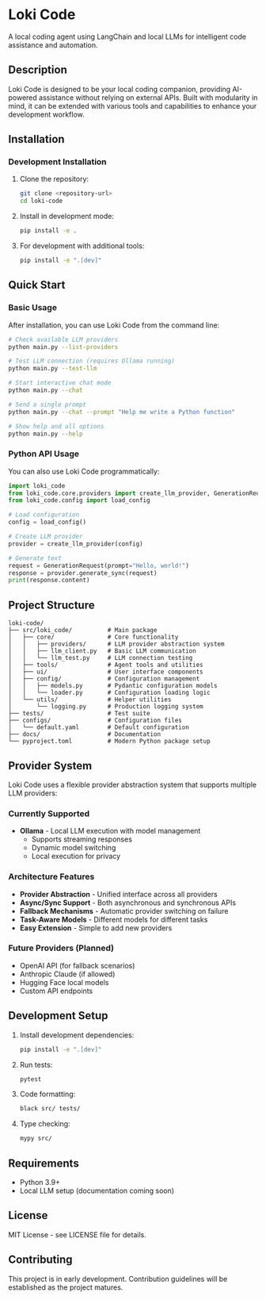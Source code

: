 # Loki Code

A local coding agent using LangChain and local LLMs for intelligent code assistance and automation.

## Description

Loki Code is designed to be your local coding companion, providing AI-powered assistance without relying on external APIs. Built with modularity in mind, it can be extended with various tools and capabilities to enhance your development workflow.

## Installation

### Development Installation

1. Clone the repository:
   ```bash
   git clone <repository-url>
   cd loki-code
   ```

2. Install in development mode:
   ```bash
   pip install -e .
   ```

3. For development with additional tools:
   ```bash
   pip install -e ".[dev]"
   ```

## Quick Start

### Basic Usage

After installation, you can use Loki Code from the command line:

```bash
# Check available LLM providers
python main.py --list-providers

# Test LLM connection (requires Ollama running)
python main.py --test-llm

# Start interactive chat mode
python main.py --chat

# Send a single prompt
python main.py --chat --prompt "Help me write a Python function"

# Show help and all options
python main.py --help
```

### Python API Usage

You can also use Loki Code programmatically:

```python
import loki_code
from loki_code.core.providers import create_llm_provider, GenerationRequest
from loki_code.config import load_config

# Load configuration
config = load_config()

# Create LLM provider
provider = create_llm_provider(config)

# Generate text
request = GenerationRequest(prompt="Hello, world!")
response = provider.generate_sync(request)
print(response.content)
```

## Project Structure

```
loki-code/
├── src/loki_code/          # Main package
│   ├── core/               # Core functionality
│   │   ├── providers/      # LLM provider abstraction system
│   │   ├── llm_client.py   # Basic LLM communication
│   │   └── llm_test.py     # LLM connection testing
│   ├── tools/              # Agent tools and utilities
│   ├── ui/                 # User interface components
│   ├── config/             # Configuration management
│   │   ├── models.py       # Pydantic configuration models
│   │   └── loader.py       # Configuration loading logic
│   └── utils/              # Helper utilities
│       └── logging.py      # Production logging system
├── tests/                  # Test suite
├── configs/                # Configuration files
│   └── default.yaml        # Default configuration
├── docs/                   # Documentation
└── pyproject.toml          # Modern Python package setup
```

## Provider System

Loki Code uses a flexible provider abstraction system that supports multiple LLM providers:

### Currently Supported
- **Ollama** - Local LLM execution with model management
  - Supports streaming responses
  - Dynamic model switching
  - Local execution for privacy

### Architecture Features
- **Provider Abstraction** - Unified interface across all providers
- **Async/Sync Support** - Both asynchronous and synchronous APIs
- **Fallback Mechanisms** - Automatic provider switching on failure
- **Task-Aware Models** - Different models for different tasks
- **Easy Extension** - Simple to add new providers

### Future Providers (Planned)
- OpenAI API (for fallback scenarios)
- Anthropic Claude (if allowed)
- Hugging Face local models
- Custom API endpoints

## Development Setup

1. Install development dependencies:
   ```bash
   pip install -e ".[dev]"
   ```

2. Run tests:
   ```bash
   pytest
   ```

3. Code formatting:
   ```bash
   black src/ tests/
   ```

4. Type checking:
   ```bash
   mypy src/
   ```

## Requirements

- Python 3.9+
- Local LLM setup (documentation coming soon)

## License

MIT License - see LICENSE file for details.

## Contributing

This project is in early development. Contribution guidelines will be established as the project matures.